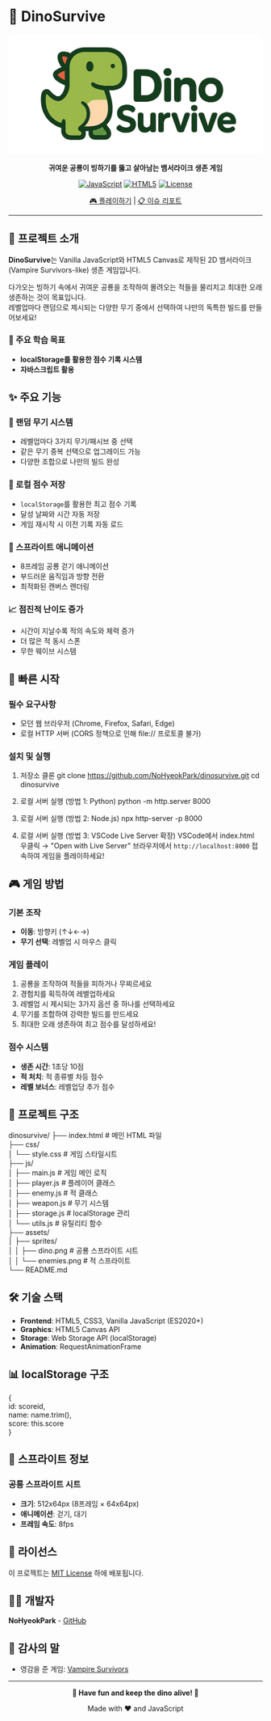 # 🦕 DinoSurvive

<div align="center">
  
![DinoSurvive Logo](assets/dinologo.png)

**귀여운 공룡이 빙하기를 뚫고 살아남는 뱀서라이크 생존 게임**

[![JavaScript](https://img.shields.io/badge/JavaScript-ES2020-yellow.svg)](https://developer.mozilla.org/en-US/docs/Web/JavaScript)
[![HTML5](https://img.shields.io/badge/HTML5-Canvas-orange.svg)](https://developer.mozilla.org/en-US/docs/Web/API/Canvas_API)
[![License](https://img.shields.io/badge/License-MIT-blue.svg)](LICENSE)

[🎮 플레이하기](https://nohyeokpark.github.io/dinosurvive) | [📋 이슈 리포트](https://github.com/NoHyeokPark/dinosurvive/issues)

</div>

---

## 📖 프로젝트 소개

**DinoSurvive**는 Vanilla JavaScript와 HTML5 Canvas로 제작된 2D 뱀서라이크(Vampire Survivors-like) 생존 게임입니다. 

다가오는 빙하기 속에서 귀여운 공룡을 조작하여 몰려오는 적들을 물리치고 최대한 오래 생존하는 것이 목표입니다.  
레벨업마다 랜덤으로 제시되는 다양한 무기 중에서 선택하여 나만의 독특한 빌드를 만들어보세요!

### 🎯 주요 학습 목표
- **localStorage를 활용한 점수 기록 시스템**
- **자바스크립트 활용**

## ✨ 주요 기능

### 🎲 랜덤 무기 시스템
- 레벨업마다 3가지 무기/패시브 중 선택
- 같은 무기 중복 선택으로 업그레이드 가능
- 다양한 조합으로 나만의 빌드 완성

### 💾 로컬 점수 저장
- `localStorage`를 활용한 최고 점수 기록
- 달성 날짜와 시간 자동 저장
- 게임 재시작 시 이전 기록 자동 로드

### 🦖 스프라이트 애니메이션
- 8프레임 공룡 걷기 애니메이션
- 부드러운 움직임과 방향 전환
- 최적화된 캔버스 렌더링

### 📈 점진적 난이도 증가
- 시간이 지날수록 적의 속도와 체력 증가
- 더 많은 적 동시 스폰
- 무한 웨이브 시스템

## 🚀 빠른 시작

### 필수 요구사항
- 모던 웹 브라우저 (Chrome, Firefox, Safari, Edge)
- 로컬 HTTP 서버 (CORS 정책으로 인해 file:// 프로토콜 불가)

### 설치 및 실행
1. 저장소 클론
git clone https://github.com/NoHyeokPark/dinosurvive.git
cd dinosurvive

2. 로컬 서버 실행 (방법 1: Python)
python -m http.server 8000

2. 로컬 서버 실행 (방법 2: Node.js)
npx http-server -p 8000

2. 로컬 서버 실행 (방법 3: VSCode Live Server 확장)
VSCode에서 index.html 우클릭 → "Open with Live Server"
브라우저에서 `http://localhost:8000` 접속하여 게임을 플레이하세요!

## 🎮 게임 방법

### 기본 조작
- **이동**: 방향키 (↑↓←→)
- **무기 선택**: 레벨업 시 마우스 클릭

### 게임 플레이
1. 공룡을 조작하여 적들을 피하거나 무찌르세요
2. 경험치를 획득하여 레벨업하세요
3. 레벨업 시 제시되는 3가지 옵션 중 하나를 선택하세요
4. 무기를 조합하여 강력한 빌드를 만드세요
5. 최대한 오래 생존하여 최고 점수를 달성하세요!

### 점수 시스템
- **생존 시간**: 1초당 10점
- **적 처치**: 적 종류별 차등 점수
- **레벨 보너스**: 레벨업당 추가 점수

## 📁 프로젝트 구조

dinosurvive/
├── index.html # 메인 HTML 파일  
├── css/  
│ └── style.css # 게임 스타일시트  
├── js/  
│ ├── main.js # 게임 메인 로직  
│ ├── player.js # 플레이어 클래스  
│ ├── enemy.js # 적 클래스  
│ ├── weapon.js # 무기 시스템  
│ ├── storage.js # localStorage 관리  
│ └── utils.js # 유틸리티 함수  
├── assets/  
│ ├── sprites/  
│ │ ├── dino.png # 공룡 스프라이트 시트  
│ │ └── enemies.png # 적 스프라이트  
└── README.md  


## 🛠️ 기술 스택

- **Frontend**: HTML5, CSS3, Vanilla JavaScript (ES2020+)
- **Graphics**: HTML5 Canvas API
- **Storage**: Web Storage API (localStorage)
- **Animation**: RequestAnimationFrame

## 📊 localStorage 구조

{  
id: scoreid,  
name: name.trim(),  
score: this.score  
}  


## 🎨 스프라이트 정보

### 공룡 스프라이트 시트
- **크기**: 512x64px (8프레임 × 64x64px)
- **애니메이션**: 걷기, 대기
- **프레임 속도**: 8fps

## 📄 라이선스

이 프로젝트는 [MIT License](LICENSE) 하에 배포됩니다.

## 👨‍💻 개발자

**NoHyeokPark** - [GitHub](https://github.com/NoHyeokPark)

## 🙏 감사의 말

- 영감을 준 게임: [Vampire Survivors](https://store.steampowered.com/app/1794680/Vampire_Survivors/)

---

<div align="center">

**🦕 Have fun and keep the dino alive! 🧊**

Made with ❤️ and JavaScript

</div>

